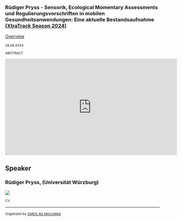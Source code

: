 ### Rüdiger Pryss - Sensorik, Ecological Momentary Assessments und Regulierungsvorschriften in mobilen Gesundheitsanwendungen: Eine aktuelle Bestandsaufnahme [(XtraTrack Season 2024)](XtraTracksOverview)

[Overview](XtraTracksOverview)

<p style="font-size:11px">26.06.2024</p>

<p style="font-size:11px">ABSTRACT</p>

<!-- Once the Video is recorded -->
<center> <iframe width="560" height="315" src="https://www.youtube.com/embed/kj1rjbpFQL4?si=WGxBJCuQPZvbVlOQ" title="YouTube video player" frameborder="0" allow="accelerometer; autoplay; clipboard-write; encrypted-media; gyroscope; picture-in-picture; web-share" referrerpolicy="strict-origin-when-cross-origin" allowfullscreen></iframe></center>

<!-- [Register now](/2024/XtraTrackOverview) to secure your spot in the lectures and receive a calendar invitation including the access link.-->

<!-- [Join Us Life](/2024/XtraTrackOverview) to secure your spot in the lectures and receive a calendar invitation including the access link.-->

## Speaker
### Rüdiger Pryss, (Universität Würzburg)
<img src="/images/2024/USER.jpg?raw=true"/>

<p style="font-size:11px">CV</p>

<!-- second speaker-->
<!--<img src="/images/??/USER.jpg?raw=true"/>

<p style="font-size:11px">CV</p>-->

---
<p style="font-size:11px">Organized by <a href="http://mocomed.de">GMDS AG MoCoMed</a></p>